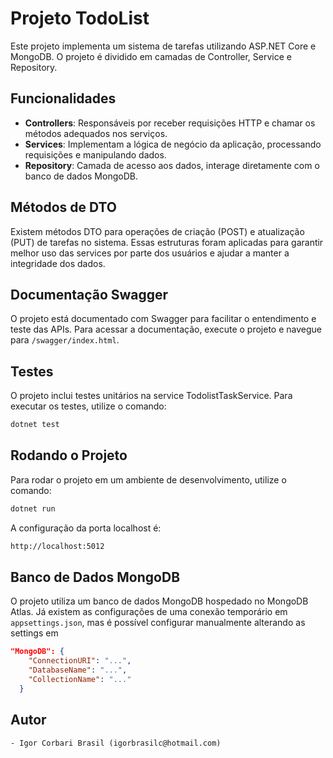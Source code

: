 # Projeto TodoList

Este projeto implementa um sistema de tarefas utilizando ASP.NET Core e MongoDB. O projeto é dividido em camadas de Controller, Service e Repository.

## Funcionalidades

- **Controllers**: Responsáveis por receber requisições HTTP e chamar os métodos adequados nos serviços.
- **Services**: Implementam a lógica de negócio da aplicação, processando requisições e manipulando dados.
- **Repository**: Camada de acesso aos dados, interage diretamente com o banco de dados MongoDB.

## Métodos de DTO

Existem métodos DTO para operações de criação (POST) e atualização (PUT) de tarefas no sistema. Essas estruturas foram aplicadas para garantir melhor uso das services por parte dos usuários e ajudar a manter a integridade dos dados.

## Documentação Swagger

O projeto está documentado com Swagger para facilitar o entendimento e teste das APIs. Para acessar a documentação, execute o projeto e navegue para `/swagger/index.html`.

## Testes

O projeto inclui testes unitários na service TodolistTaskService. Para executar os testes, utilize o comando:

```bash
dotnet test
```

## Rodando o Projeto

Para rodar o projeto em um ambiente de desenvolvimento, utilize o comando:

```bash
dotnet run
```

A configuração da porta localhost é:

```bash
http://localhost:5012
```

## Banco de Dados MongoDB

O projeto utiliza um banco de dados MongoDB hospedado no MongoDB Atlas. Já existem as configurações de uma conexão temporário em `appsettings.json`, mas é possível configurar manualmente alterando as settings em

```JSON
"MongoDB": {
    "ConnectionURI": "...",
    "DatabaseName": "...",
    "CollectionName": "..."
  }
```

## Autor

    - Igor Corbari Brasil (igorbrasilc@hotmail.com)
